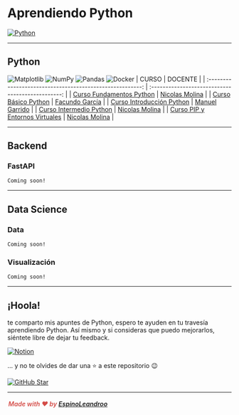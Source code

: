 # Aprendiendo Python

[![Python](https://img.shields.io/badge/Python-3.9+-yellow?style=for-the-badge&logo=python&logoColor=white&labelColor=101010)](https://python.org)

<!-- <img src="icon.ico" width="100"/> -->

---
## Python
![Matplotlib](https://img.shields.io/badge/Matplotlib-%23ffffff.svg?style=for-the-badge&logo=Matplotlib&logoColor=black)
![NumPy](https://img.shields.io/badge/numpy-%23013243.svg?style=for-the-badge&logo=numpy&logoColor=white)
![Pandas](https://img.shields.io/badge/pandas-%23150458.svg?style=for-the-badge&logo=pandas&logoColor=white)
![Docker](https://img.shields.io/badge/docker-%230db7ed.svg?style=for-the-badge&logo=docker&logoColor=white)
| CURSO                                                     | DOCENTE                                           |
| :-------------------------------------------------------: | :-----------------------------------------------: |
| [Curso Fundamentos Python](./curso_fundamentos_python)    | [Nicolas Molina](https://twitter.com/nicobytes)   | 
| [Curso Básico Python](./curso_basico_python)              | [Facundo García](https://twitter.com/facmartoni)   |
| [Curso Introducción Python](./curso_introduccion_python)  | [Manuel Garrido](https://twitter.com/manugarri)   |
| [Curso Intermedio Python](./curso_intermedio_python)      | [Nicolas Molina](https://twitter.com/nicobytes)   |
| [Curso PIP y Entornos Virtuales](./guides/)      | [Nicolas Molina](https://twitter.com/nicobytes)   |

---
## Backend
### FastAPI
    Coming soon!
---
## Data Science
### Data
    Coming soon!
### Visualización
    Coming soon!
---
## ¡Hoola!

te comparto mis apuntes de Python, espero te ayuden en tu travesía aprendiendo Python. Así mismo y si consideras que puedo mejorarlos, siéntete libre de dejar tu feedback.

[![Notion](https://img.shields.io/badge/Notion-Mis_Notas-%23ffffff.svg?style=for-the-badge&logo=notion&logoColor=white)](https://oval-surgeon-bc2.notion.site/Python-5dd31fcbfe324eefaf506a690c54a5a7)

... y no te olvides de dar una ⭐️ a este repositorio 😉

[![GitHub Star](https://img.shields.io/badge/GitHub-Nominar_a_star-yellow?style=for-the-badge&logo=github&logoColor=white&labelColor=101010)](https://stars.github.com/nominate/)

---
<div style="max-width: 100%; width: 100%; white-space: pre-wrap; word-break: break-word; caret-color: rgb(55, 53, 47); padding: 3px 2px;"><span style="font-style:italic;font-weight:600;color:rgba(212, 76, 71, 1);fill:rgba(212, 76, 71, 1)">Made with ❤️ by <a href ="https://espinoleandroo.github.io">EspinoLeandroo</a></span></div></div>
